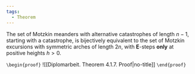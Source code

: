 ```yaml
---
tags:
  - Theorem
---
```

The set of Motzkin meanders with alternative catastrophes of length $n-1$, starting with a catastrophe, is bijectively equivalent to the set of Motzkin excursions with symmetric arches of length $2n$, with **E**-steps **only** at positive heights $h > 0$.

`\begin{proof}`
![[Diplomarbeit. Theorem 4.1.7. Proof|no-title]]
`\end{proof}`
